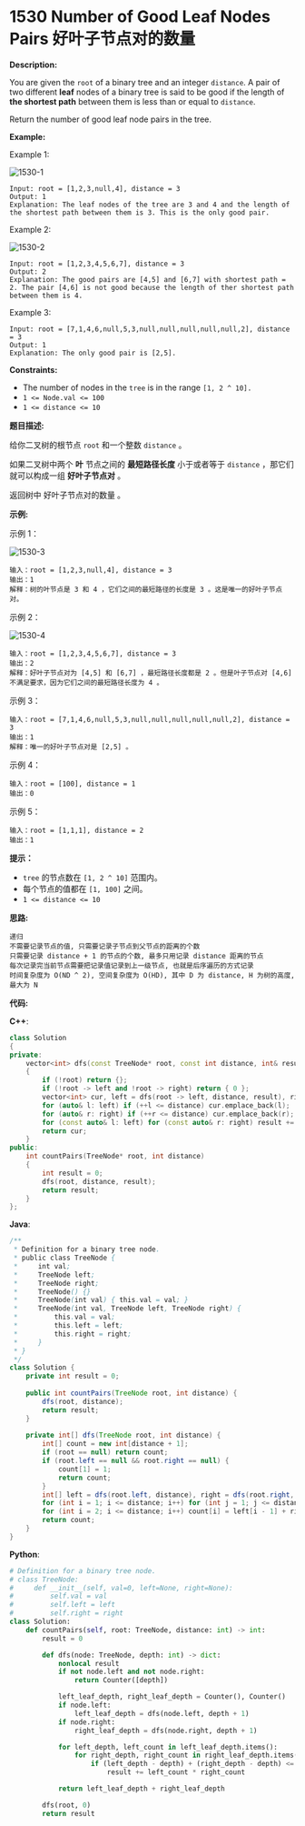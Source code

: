 # 1530 Number of Good Leaf Nodes Pairs 好叶子节点对的数量

__Description:__

You are given the `root` of a binary tree and an integer `distance`. A pair of two different __leaf__ nodes of a binary tree is said to be good if the length of __the shortest path__ between them is less than or equal to `distance`.

Return the number of good leaf node pairs in the tree.

__Example:__

Example 1:

![1530-1](https://assets.leetcode.com/uploads/2020/07/09/e1.jpg)

```text
Input: root = [1,2,3,null,4], distance = 3
Output: 1
Explanation: The leaf nodes of the tree are 3 and 4 and the length of the shortest path between them is 3. This is the only good pair.
```

Example 2:

![1530-2](https://assets.leetcode.com/uploads/2020/07/09/e2.jpg)

```text
Input: root = [1,2,3,4,5,6,7], distance = 3
Output: 2
Explanation: The good pairs are [4,5] and [6,7] with shortest path = 2. The pair [4,6] is not good because the length of ther shortest path between them is 4.
```

Example 3:

```text
Input: root = [7,1,4,6,null,5,3,null,null,null,null,null,2], distance = 3
Output: 1
Explanation: The only good pair is [2,5].
```

__Constraints:__

- The number of nodes in the `tree` is in the range `[1, 2 ^ 10].`
- `1 <= Node.val <= 100`
- `1 <= distance <= 10`

__题目描述:__

给你二叉树的根节点 `root` 和一个整数 `distance` 。

如果二叉树中两个 __叶__ 节点之间的 __最短路径长度__ 小于或者等于 `distance` ，那它们就可以构成一组 __好叶子节点对__ 。

返回树中 好叶子节点对的数量 。

__示例:__

示例 1：

![1530-3](https://assets.leetcode-cn.com/aliyun-lc-upload/uploads/2020/07/26/e1.jpg)

```text
输入：root = [1,2,3,null,4], distance = 3
输出：1
解释：树的叶节点是 3 和 4 ，它们之间的最短路径的长度是 3 。这是唯一的好叶子节点对。
```

示例 2：

![1530-4](https://assets.leetcode-cn.com/aliyun-lc-upload/uploads/2020/07/26/e2.jpg)

```text
输入：root = [1,2,3,4,5,6,7], distance = 3
输出：2
解释：好叶子节点对为 [4,5] 和 [6,7] ，最短路径长度都是 2 。但是叶子节点对 [4,6] 不满足要求，因为它们之间的最短路径长度为 4 。
```

示例 3：

```text
输入：root = [7,1,4,6,null,5,3,null,null,null,null,null,2], distance = 3
输出：1
解释：唯一的好叶子节点对是 [2,5] 。
```

示例 4：

```text
输入：root = [100], distance = 1
输出：0
```

示例 5：

```text
输入：root = [1,1,1], distance = 2
输出：1
```

__提示：__

- `tree` 的节点数在 `[1, 2 ^ 10]` 范围内。
- 每个节点的值都在 `[1, 100]` 之间。
- `1 <= distance <= 10`

__思路:__

```text
递归
不需要记录节点的值, 只需要记录子节点到父节点的距离的个数
只需要记录 distance + 1 的节点的个数, 最多只用记录 distance 距离的节点
每次记录完当前节点需要把记录值记录到上一级节点, 也就是后序遍历的方式记录
时间复杂度为 O(ND ^ 2), 空间复杂度为 O(HD), 其中 D 为 distance, H 为树的高度, 最大为 N
```

__代码:__

__C++__:

```C++
class Solution 
{
private:
    vector<int> dfs(const TreeNode* root, const int distance, int& result) 
    {
        if (!root) return {};
        if (!root -> left and !root -> right) return { 0 };
        vector<int> cur, left = dfs(root -> left, distance, result), right = dfs(root -> right, distance, result);
        for (auto& l: left) if (++l <= distance) cur.emplace_back(l);
        for (auto& r: right) if (++r <= distance) cur.emplace_back(r);
        for (const auto& l: left) for (const auto& r: right) result += (l + r <= distance);
        return cur;
    }
public:
    int countPairs(TreeNode* root, int distance) 
    {
        int result = 0;
        dfs(root, distance, result);
        return result;
    }
};
```

__Java__:

```Java
/**
 * Definition for a binary tree node.
 * public class TreeNode {
 *     int val;
 *     TreeNode left;
 *     TreeNode right;
 *     TreeNode() {}
 *     TreeNode(int val) { this.val = val; }
 *     TreeNode(int val, TreeNode left, TreeNode right) {
 *         this.val = val;
 *         this.left = left;
 *         this.right = right;
 *     }
 * }
 */
class Solution {
    private int result = 0;
    
    public int countPairs(TreeNode root, int distance) {
        dfs(root, distance);
        return result;
    }
    
    private int[] dfs(TreeNode root, int distance) {
        int[] count = new int[distance + 1];
        if (root == null) return count;
        if (root.left == null && root.right == null) {
            count[1] = 1;
            return count;
        }
        int[] left = dfs(root.left, distance), right = dfs(root.right, distance);
        for (int i = 1; i <= distance; i++) for (int j = 1; j <= distance - i; j++) result += left[i] * right[j];
        for (int i = 2; i <= distance; i++) count[i] = left[i - 1] + right[i - 1];
        return count;
    }
}
```

__Python__:

```Python
# Definition for a binary tree node.
# class TreeNode:
#     def __init__(self, val=0, left=None, right=None):
#         self.val = val
#         self.left = left
#         self.right = right
class Solution:
    def countPairs(self, root: TreeNode, distance: int) -> int:
        result = 0

        def dfs(node: TreeNode, depth: int) -> dict:
            nonlocal result
            if not node.left and not node.right:
                return Counter([depth])

            left_leaf_depth, right_leaf_depth = Counter(), Counter()
            if node.left:
                left_leaf_depth = dfs(node.left, depth + 1)
            if node.right:
                right_leaf_depth = dfs(node.right, depth + 1)

            for left_depth, left_count in left_leaf_depth.items():
                for right_depth, right_count in right_leaf_depth.items():
                    if (left_depth - depth) + (right_depth - depth) <= distance:
                        result += left_count * right_count

            return left_leaf_depth + right_leaf_depth

        dfs(root, 0)
        return result
```

